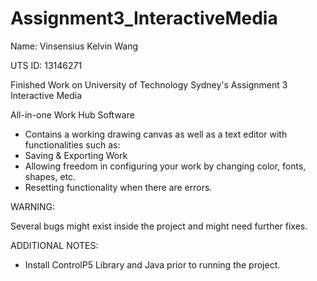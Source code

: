 # Assignment3_InteractiveMedia
Name: Vinsensius Kelvin Wang

UTS ID: 13146271

Finished Work on University of Technology Sydney's Assignment 3 Interactive Media

All-in-one Work Hub Software
- Contains a working drawing canvas as well as a text editor with functionalities such as:
- Saving & Exporting Work
- Allowing freedom in configuring your work by changing color, fonts, shapes, etc.
- Resetting functionality when there are errors.

WARNING:

Several bugs might exist inside the project and might need further fixes.

ADDITIONAL NOTES:
- Install ControlP5 Library and Java prior to running the project.
